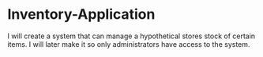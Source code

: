 # Inventory-Application
I will create a system that can manage a hypothetical stores stock of certain items. I will later make it so only administrators have access to the system.
